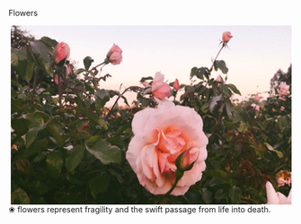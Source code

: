 Flowers

<p><img align="right" src="https://github.com/diasednap/laurel/blob/main/15acd1b07161f4c5b6b21630b629fe66.gif" width="500" height="320" /></p>


❀ flowers represent fragility and the swift passage from life into death.
